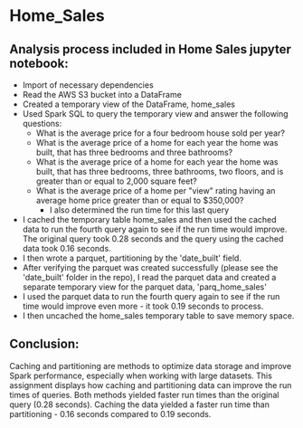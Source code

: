 # Home_Sales

## Analysis process included in Home Sales jupyter notebook: 

* Import of necessary dependencies
* Read the AWS S3 bucket into a DataFrame
* Created a temporary view of the DataFrame, home_sales
* Used Spark SQL to query the temporary view and answer the following questions:
    * What is the average price for a four bedroom house sold per year?
    * What is the average price of a home for each year the home was built, that has three bedrooms and three bathrooms?
    * What is the average price of a home for each year the home was built, that has three bedrooms, three bathrooms, two floors, and is greater than or equal to 2,000 square feet?
    * What is the average price of a home per "view" rating having an average home price greater than or equal to $350,000?
        * I also determined the run time for this last query 
* I cached the temporary table home_sales and then used the cached data to run the fourth query again to see if the run time would improve. The original query took 0.28 seconds and the query using the cached data took 0.16 seconds. 
* I then wrote a parquet, partitioning by the 'date_built' field. 
* After verifying the parquet was created successfully (please see the 'date_built' folder in the repo), I read the parquet data and created a separate temporary view for the parquet data, 'parq_home_sales'
* I used the parquet data to run the fourth query again to see if the run time would improve even more - it took 0.19 seconds to process. 
* I then uncached the home_sales temporary table to save memory space. 


## Conclusion: 

Caching and partitioning are methods to optimize data storage and improve Spark performance, especially when working with large datasets. This assignment displays how caching and partitioning data can improve the run times of queries. Both methods yielded faster run times than the original query (0.28 seconds). Caching the data yielded a faster run time than partitioning - 0.16 seconds compared to 0.19 seconds. 
